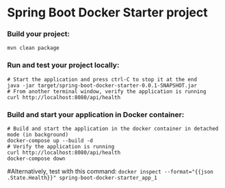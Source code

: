 # Spring Boot Docker Starter project

### Build your project:
`mvn clean package`

### Run and test your project locally: 
```
# Start the application and press ctrl-C to stop it at the end
java -jar target/spring-boot-docker-starter-0.0.1-SNAPSHOT.jar
# From another terminal window, verify the application is running
curl http://localhost:8080/api/health
```

### Build and start your application in Docker container:
```
# Build and start the application in the docker container in detached mode (in background)
docker-compose up --build -d
# Verify the application is running
curl http://localhost:8080/api/health
docker-compose down
```

#Alternatively, test with this command:
`docker inspect --format="{{json .State.Health}}" spring-boot-docker-starter_app_1`